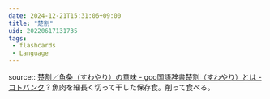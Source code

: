 ```yaml
---
date: 2024-12-21T15:31:06+09:00
title: "楚割"
uid: 20220617131735
tags:
 - flashcards
 - Language
---
```


source:: [楚割／魚条（すわやり）の意味 - goo国語辞書](https://dictionary.goo.ne.jp/word/%E6%A5%9A%E5%89%B2/)[楚割（すわやり）とは - コトバンク](https://kotobank.jp/word/%E6%A5%9A%E5%89%B2(%E3%81%99%E3%82%8F%E3%82%84%E3%82%8A)-1348687)
?
魚肉を細長く切って干した保存食。削って食べる。
<!--SR:!2022-08-24,47,290-->
